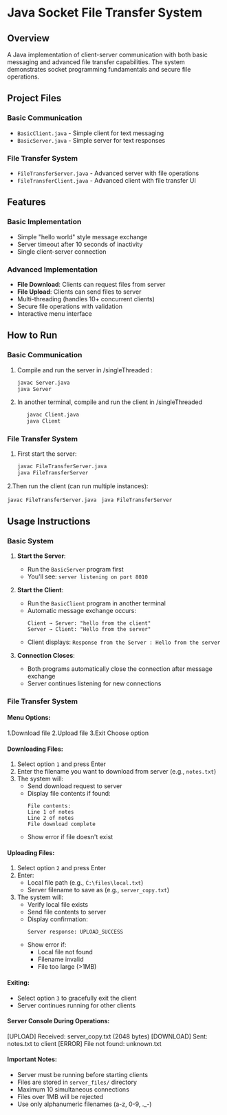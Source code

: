# Java Socket File Transfer System

## Overview
A Java implementation of client-server communication with both basic messaging and advanced file transfer capabilities. The system demonstrates socket programming fundamentals and secure file operations.

## Project Files

### Basic Communication
- `BasicClient.java` - Simple client for text messaging
- `BasicServer.java` - Simple server for text responses

### File Transfer System
- `FileTransferServer.java` - Advanced server with file operations
- `FileTransferClient.java` - Advanced client with file transfer UI

## Features

### Basic Implementation
- Simple "hello world" style message exchange
- Server timeout after 10 seconds of inactivity
- Single client-server connection

### Advanced Implementation
- **File Download**: Clients can request files from server
- **File Upload**: Clients can send files to server
- Multi-threading (handles 10+ concurrent clients)
- Secure file operations with validation
- Interactive menu interface

## How to Run

### Basic Communication
1. Compile and run the server in /singleThreaded :
   ```bash
   javac Server.java
   java Server
2. In another terminal, compile and run the client in /singleThreaded
   ```bash
      javac Client.java
      java Client
### File Transfer System
1. First start the server:
   ```bash
   javac FileTransferServer.java
   java FileTransferServer
2.Then run the client (can run multiple instances):
   
   `javac FileTransferServer.java`
   ` java FileTransferServer`



## Usage Instructions

### Basic System
1. **Start the Server**:
   - Run the `BasicServer` program first
   - You'll see: `server listening on port 8010`

2. **Start the Client**:
   - Run the `BasicClient` program in another terminal
   - Automatic message exchange occurs:
     ```
     Client → Server: "hello from the client"
     Server → Client: "Hello from the server"
     ```
   - Client displays: `Response from the Server : Hello from the server`

3. **Connection Closes**:
   - Both programs automatically close the connection after message exchange
   - Server continues listening for new connections

### File Transfer System

#### Menu Options:
1.Download file
2.Upload file
3.Exit
Choose option


#### Downloading Files:
1. Select option `1` and press Enter
2. Enter the filename you want to download from server (e.g., `notes.txt`)
3. The system will:
   - Send download request to server
   - Display file contents if found:
     ```
     File contents:
     Line 1 of notes
     Line 2 of notes
     File download complete
     ```
   - Show error if file doesn't exist

#### Uploading Files:
1. Select option `2` and press Enter
2. Enter:
   - Local file path (e.g., `C:\files\local.txt`)
   - Server filename to save as (e.g., `server_copy.txt`)
3. The system will:
   - Verify local file exists
   - Send file contents to server
   - Display confirmation:
     ```
     Server response: UPLOAD_SUCCESS
     ```
   - Show error if:
     - Local file not found
     - Filename invalid
     - File too large (>1MB)

#### Exiting:
- Select option `3` to gracefully exit the client
- Server continues running for other clients

#### Server Console During Operations:

[UPLOAD] Received: server_copy.txt (2048 bytes)
[DOWNLOAD] Sent: notes.txt to client
[ERROR] File not found: unknown.txt


#### Important Notes:
- Server must be running before starting clients
- Files are stored in `server_files/` directory
- Maximum 10 simultaneous connections
- Files over 1MB will be rejected
- Use only alphanumeric filenames (a-z, 0-9, ._-)

  
